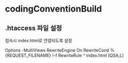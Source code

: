 # codingConventionBuild

## .htaccess 파일 설정
접속시 index.html로 연결되도록 설정

Options -MultiViews
RewriteEngine On
RewriteCond %{REQUEST_FILENAME} !-f
RewriteRule ^ index.html [QSA,L]
